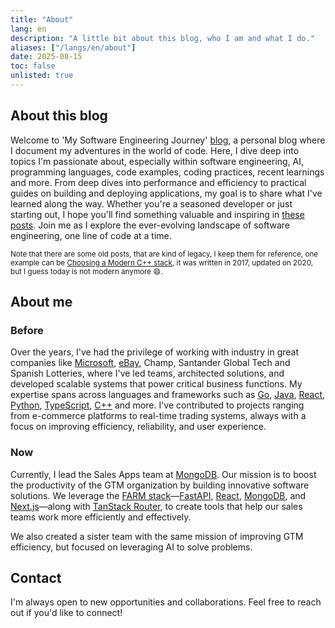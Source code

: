 ```yaml
---
title: "About"
lang: en
description: "A little bit about this blog, who I am and what I do."
aliases: ["/langs/en/about"]
date: 2025-08-15
toc: false
unlisted: true
---
```


## About this blog

Welcome to 'My Software Engineering Journey' [blog](/), a personal blog where I document my adventures in the world of code. Here, I dive deep into topics I'm passionate about, especially within software engineering, AI, programming languages, code examples, coding practices, recent learnings and more. From deep dives into performance and efficiency to practical guides on building and deploying applications, my goal is to share what I've learned along the way. Whether you're a seasoned developer or just starting out, I hope you'll find something valuable and inspiring in [these posts](/). Join me as I explore the ever-evolving landscape of software engineering, one line of code at a time.

<small>Note that there are some old posts, that are kind of legacy, I keep them for reference, one example can be [Choosing a Modern C++ stack](./choosing-modern-cpp-stack), it was written in 2017, updated on 2020, but I guess today is not modern anymore :smile:.</small>

## About me

### Before

Over the years, I've had the privilege of working with industry in great companies like [Microsoft](https://www.microsoft.com/), [eBay](https://www.ebay.com/), Champ, Santander Global Tech and Spanish Lotteries, where I've led teams, architected solutions, and developed scalable systems that power critical business functions. My expertise spans across languages and frameworks such as [Go](https://golang.org/), [Java](https://www.java.com/), [React](https://reactjs.org/), [Python](https://www.python.org/), [TypeScript](https://www.typescriptlang.org/), [C++](https://isocpp.org/) and more. I've contributed to projects ranging from e-commerce platforms to real-time trading systems, always with a focus on improving efficiency, reliability, and user experience.

### Now

Currently, I lead the Sales Apps team at [MongoDB](https://www.mongodb.com/). Our mission is to boost the productivity of the GTM organization by building innovative software solutions. We leverage the [FARM stack](https://www.mongodb.com/resources/basics/farm-stack)—[FastAPI](https://fastapi.tiangolo.com/), [React](https://reactjs.org/), [MongoDB](https://www.mongodb.com/), and [Next.js](https://nextjs.org/)—along with [TanStack Router](https://tanstack.com/router), to create tools that help our sales teams work more efficiently and effectively.

We also created a sister team with the same mission of improving GTM efficiency, but focused on leveraging AI to solve problems.

## Contact

I'm always open to new opportunities and collaborations. Feel free to reach out if you'd like to connect!
